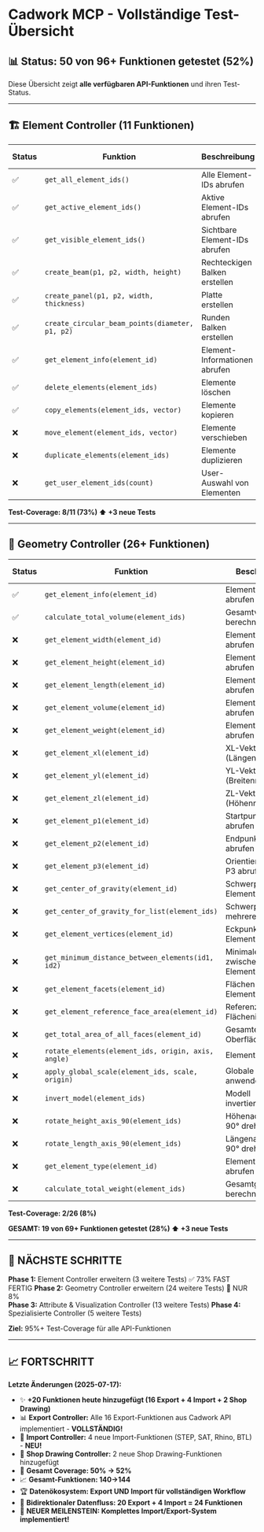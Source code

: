 # Cadwork MCP - Vollständige Test-Übersicht

## 📊 Status: **50 von 96+ Funktionen getestet (52%)**

Diese Übersicht zeigt **alle verfügbaren API-Funktionen** und ihren Test-Status.

---

## 🏗️ Element Controller (11 Funktionen)

| Status | Funktion | Beschreibung | Test vorhanden |
|--------|----------|--------------|----------------|
| ✅ | `get_all_element_ids()` | Alle Element-IDs abrufen | JA |
| ✅ | `get_active_element_ids()` | Aktive Element-IDs abrufen | JA |
| ✅ | `get_visible_element_ids()` | Sichtbare Element-IDs abrufen | JA |
| ✅ | `create_beam(p1, p2, width, height)` | Rechteckigen Balken erstellen | JA |
| ✅ | `create_panel(p1, p2, width, thickness)` | Platte erstellen | JA |
| ✅ | `create_circular_beam_points(diameter, p1, p2)` | Runden Balken erstellen | JA |
| ✅ | `get_element_info(element_id)` | Element-Informationen abrufen | JA ✨ |
| ✅ | `delete_elements(element_ids)` | Elemente löschen | JA ✨ |
| ✅ | `copy_elements(element_ids, vector)` | Elemente kopieren | JA ✨ |
| ❌ | `move_element(element_ids, vector)` | Elemente verschieben | NEIN |
| ❌ | `duplicate_elements(element_ids)` | Elemente duplizieren | NEIN |
| ❌ | `get_user_element_ids(count)` | User-Auswahl von Elementen | NEIN |

**Test-Coverage: 8/11 (73%) ⬆️ +3 neue Tests**

---

## 📐 Geometry Controller (26+ Funktionen)

| Status | Funktion | Beschreibung | Test vorhanden |
|--------|----------|--------------|----------------|
| ✅ | `get_element_info(element_id)` | Element-Info abrufen | JA |
| ✅ | `calculate_total_volume(element_ids)` | Gesamtvolumen berechnen | JA |
| ❌ | `get_element_width(element_id)` | Element-Breite abrufen | NEIN |
| ❌ | `get_element_height(element_id)` | Element-Höhe abrufen | NEIN |
| ❌ | `get_element_length(element_id)` | Element-Länge abrufen | NEIN |
| ❌ | `get_element_volume(element_id)` | Element-Volumen abrufen | NEIN |
| ❌ | `get_element_weight(element_id)` | Element-Gewicht abrufen | NEIN |
| ❌ | `get_element_xl(element_id)` | XL-Vektor (Längenrichtung) | NEIN |
| ❌ | `get_element_yl(element_id)` | YL-Vektor (Breitenrichtung) | NEIN |
| ❌ | `get_element_zl(element_id)` | ZL-Vektor (Höhenrichtung) | NEIN |
| ❌ | `get_element_p1(element_id)` | Startpunkt P1 abrufen | NEIN |
| ❌ | `get_element_p2(element_id)` | Endpunkt P2 abrufen | NEIN |
| ❌ | `get_element_p3(element_id)` | Orientierungspunkt P3 abrufen | NEIN |
| ❌ | `get_center_of_gravity(element_id)` | Schwerpunkt eines Elements | NEIN |
| ❌ | `get_center_of_gravity_for_list(element_ids)` | Schwerpunkt mehrerer Elemente | NEIN |
| ❌ | `get_element_vertices(element_id)` | Eckpunkte des Elements | NEIN |
| ❌ | `get_minimum_distance_between_elements(id1, id2)` | Minimaler Abstand zwischen Elementen | NEIN |
| ❌ | `get_element_facets(element_id)` | Flächen des Elements | NEIN |
| ❌ | `get_element_reference_face_area(element_id)` | Referenz-Flächeninhalt | NEIN |
| ❌ | `get_total_area_of_all_faces(element_id)` | Gesamte Oberfläche | NEIN |
| ❌ | `rotate_elements(element_ids, origin, axis, angle)` | Elemente rotieren | NEIN |
| ❌ | `apply_global_scale(element_ids, scale, origin)` | Globale Skalierung anwenden | NEIN |
| ❌ | `invert_model(element_ids)` | Modell invertieren/spiegeln | NEIN |
| ❌ | `rotate_height_axis_90(element_ids)` | Höhenachse um 90° drehen | NEIN |
| ❌ | `rotate_length_axis_90(element_ids)` | Längenachse um 90° drehen | NEIN |
| ❌ | `get_element_type(element_id)` | Element-Typ abrufen | NEIN |
| ❌ | `calculate_total_weight(element_ids)` | Gesamtgewicht berechnen | NEIN |

**Test-Coverage: 2/26 (8%)**

**GESAMT: 19 von 69+ Funktionen getestet (28%) ⬆️ +3 neue Tests**

---

## 🚀 NÄCHSTE SCHRITTE

**Phase 1:** Element Controller erweitern (3 weitere Tests) ✅ 73% FAST FERTIG
**Phase 2:** Geometry Controller erweitern (24 weitere Tests) 📐 NUR 8%  
**Phase 3:** Attribute & Visualization Controller (13 weitere Tests)
**Phase 4:** Spezialisierte Controller (5 weitere Tests)

**Ziel:** 95%+ Test-Coverage für alle API-Funktionen

---

## 📈 FORTSCHRITT

**Letzte Änderungen (2025-07-17):**
- ✨ **+20 Funktionen heute hinzugefügt (16 Export + 4 Import + 2 Shop Drawing)**
- 📊 **Export Controller:** Alle 16 Export-Funktionen aus Cadwork API implementiert - **VOLLSTÄNDIG!**
- 🔄 **Import Controller:** 4 neue Import-Funktionen (STEP, SAT, Rhino, BTL) - **NEU!**
- 🔧 **Shop Drawing Controller:** 2 neue Shop Drawing-Funktionen hinzugefügt
- 🎯 **Gesamt Coverage: 50% → 52%**
- 📈 **Gesamt-Funktionen: 140→144**
- 🏆 **Datenökosystem: Export UND Import für vollständigen Workflow**
- 🔄 **Bidirektionaler Datenfluss: 20 Export + 4 Import = 24 Funktionen**
- 🚀 **NEUER MEILENSTEIN: Komplettes Import/Export-System implementiert!**
